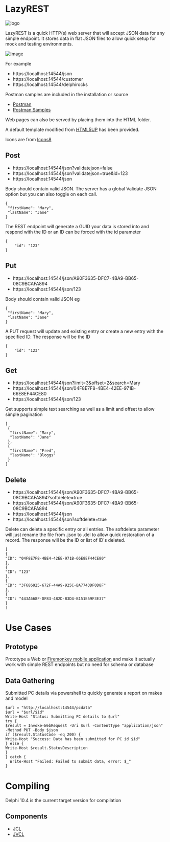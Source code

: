 # LazyREST #

![logo](https://user-images.githubusercontent.com/13463023/132789582-6b3fc6c4-411b-4106-8bbd-fe6aed35c1ca.png)


LazyREST is a quick HTTP(s) web server that will accept JSON data for any simple endpoint. It stores data in flat JSON files to allow quick setup for mock and testing environments. 

![image](https://user-images.githubusercontent.com/13463023/132789488-c5f7b138-ca4d-43ee-885c-eadd0f3d3229.png)

For example

- https://localhost:14544/json
- https://localhost:14544/customer
- https://localhost:14544/delphirocks


Postman samples are included in the installation or source

- [Postman](https://www.postman.com/)
- [Postman Samples](https://github.com/littleearth/lazy-rest/tree/main/resources/server/all/postman)

Web pages can also be served by placing them into the HTML folder. 

A default template modified from [HTML5UP](https://html5up.net/) has been provided. 

Icons are from [Icons8](https://icons8.com/)


## Post ##


- https://localhost:14544/json?validatejson=false
- https://localhost:14544/json?validatejson=true&id=123
- https://localhost:14544/json

Body should contain valid JSON. The server has a global Validate JSON option but you can also toggle on each call. 

    {
     "firstName": "Mary",
     "lastName": "Jane"
    }

The REST endpoint will generate a GUID your data is stored into and respond with the ID or an ID can be forced with the id parameter

    {
		"id": "123"
    }


## Put ##

- https://localhost:14544/json/A90F3635-DFC7-4BA9-BB65-08C9BCAFA894
- https://localhost:14544/json/123

Body should contain valid JSON eg

    {
     "firstName": "Mary",
     "lastName": "Jane"
    }

A PUT request will update and existing entry or create a new entry with the specified ID. The response will be the ID

    {
		"id": "123"
    }


## Get ##

- https://localhost:14544/json?limit=3&offset=2&search=Mary
- https://localhost:14544/json/04F8E7F8-4BE4-42EE-971B-66E8EF44CE80
- https://localhost:14544/json/123

 
Get supports simple text searching as well as a limit and offset to allow simple pagination
    
    [
     {
      "firstName": "Mary",
      "lastName": "Jane"
     },
     {
      "firstName": "Fred",
      "lastName": "Bloggs"
     }
    ]
    

## Delete ##

- https://localhost:14544/json/A90F3635-DFC7-4BA9-BB65-08C9BCAFA894?softdelete=true
- https://localhost:14544/json/A90F3635-DFC7-4BA9-BB65-08C9BCAFA894
- https://localhost:14544/json
- https://localhost:14544/json?softdelete=true

Delete can delete a specific entry or all entries. The softdelete parameter will just rename the file from .json to .del to allow quick restoration of a record. The response will be the ID or list of ID's deleted.
    
    [
    {
    "ID": "04F8E7F8-4BE4-42EE-971B-66E8EF44CE80"
    },
    {
    "ID": "123"
    },
    {
    "ID": "3F686925-672F-44A9-925C-BA7743DF0D8F"
    },
    {
    "ID": "443A668F-DF83-4B2D-B3D4-B151E59F3E37"
    }
    ]


# Use Cases #

## Prototype ##

Prototype a Web or [Firemonkey mobile application](https://www.embarcadero.com/products/rad-studio/fm-application-platform) and make it actually work with simple REST endpoints but no need for schema or database

## Data Gathering ##

Submitted PC details via powershell to quickly generate a report on makes and model

    $url = "http://localhost:14544/pcdata"
    $url = "$url/$id"
    Write-Host "Status: Submitting PC details to $url"
    try {
    $result = Invoke-WebRequest -Uri $url -ContentType "application/json" -Method PUT -Body $json 
    if ($result.StatusCode -eq 200) {
    Write-Host "Success: Data has been submitted for PC id $id"
    } else {
    Write-Host $result.StatusDescription
    }
    } catch {
      Write-Host "Failed: Failed to submit data, error: $_"
    }

# Compiling #

Delphi 10.4 is the current target version for compilation

## Components ##
- [JCL](https://github.com/project-jedi/jcl)
- [JVCL](https://github.com/project-jedi/jvcl)
